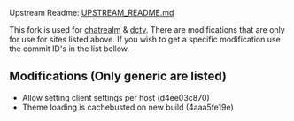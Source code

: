 Upstream Readme: [UPSTREAM_README.md](UPSTREAM_README.md)

This fork is used for [chatrealm](http://irc.chatrealm.net) & [dctv](http://diamondclub.tv).
There are modifications that are only for use for sites listed above. If you wish to get a specific modification use
the commit ID's in the list bellow.

## Modifications (Only generic are listed)

* Allow setting client settings per host (d4ee03c870)
* Theme loading is cachebusted on new build (4aaa5fe19e)